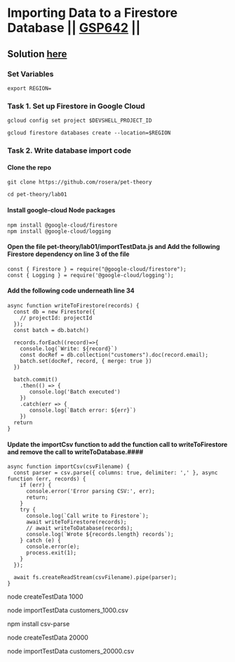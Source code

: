 # Importing Data to a Firestore Database || [GSP642](https://www.cloudskillsboost.google/focuses/8392?parent=catalog) ||

## Solution [here]()

### Set Variables ###
```
export REGION=
```

### Task 1. Set up Firestore in Google Cloud ###
```
gcloud config set project $DEVSHELL_PROJECT_ID
```
```
gcloud firestore databases create --location=$REGION
```
### Task 2. Write database import code ###
#### Clone the repo ####
```
git clone https://github.com/rosera/pet-theory
```
```
cd pet-theory/lab01
```
#### Install google-cloud Node packages ####
```
npm install @google-cloud/firestore
npm install @google-cloud/logging
```
#### Open the file pet-theory/lab01/importTestData.js and Add the following Firestore dependency on line 3 of the file ####
```
const { Firestore } = require("@google-cloud/firestore");
const { Logging } = require('@google-cloud/logging');
```
#### Add the following code underneath line 34 ####
```
async function writeToFirestore(records) {
  const db = new Firestore({  
    // projectId: projectId
  });
  const batch = db.batch()

  records.forEach((record)=>{
    console.log(`Write: ${record}`)
    const docRef = db.collection("customers").doc(record.email);
    batch.set(docRef, record, { merge: true })
  })

  batch.commit()
    .then(() => {
       console.log('Batch executed')
    })
    .catch(err => {
       console.log(`Batch error: ${err}`)
    })
  return
}
```
#### Update the importCsv function to add the function call to writeToFirestore and remove the call to writeToDatabase.####
```
async function importCsv(csvFilename) {
  const parser = csv.parse({ columns: true, delimiter: ',' }, async function (err, records) {
    if (err) {
      console.error('Error parsing CSV:', err);
      return;
    }
    try {
      console.log(`Call write to Firestore`);
      await writeToFirestore(records);
      // await writeToDatabase(records);
      console.log(`Wrote ${records.length} records`);
    } catch (e) {
      console.error(e);
      process.exit(1);
    }
  });

  await fs.createReadStream(csvFilename).pipe(parser);
}
```


node createTestData 1000

node importTestData customers_1000.csv

npm install csv-parse

node createTestData 20000

node importTestData customers_20000.csv
